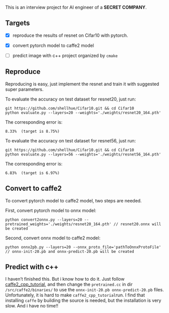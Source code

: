 This is an interview project for AI engineer of a **SECRET COMPANY**.

## Targets
- [x] reproduce the results of resnet on Cifar10 with pytorch.
- [x] convert pytorch model to caffe2 model
- [ ] predict image with c++ project organized by `cmake`


## Reproduce
Reproducing is easy, just implement the resnet and train it with suggested super parameters.

To evaluate the accuracy on test dataset for resnet20, just run:
```
git https://github.com/shellhue/Cifar10.git && cd Cifar10
python evaluate.py --layers=20 --weights='./weights/resnet20_164.pth'
```

The corresponding error is:
```
8.33%  (target is 8.75%)
```

To evaluate the accuracy on test dataset for resnet56, just run:
```
git https://github.com/shellhue/Cifar10.git && cd Cifar10
python evaluate.py --layers=56 --weights='./weights/resnet56_164.pth'
```

The corresponding error is:
```
6.83%  (target is 6.97%)
```

## Convert to caffe2
To convert pytorch model to caffe2 model, two steps are needed.

First, convert pytorch model to onnx model:
```
python convert2onnx.py --layers=20 --pretrained_weights='./weights/resnet20_164.pth' // resnet20.onnx will be created
```

Second, convert onnx model to caffe2 model:
```
python onnx2pb.py --layers=20 --onnx_proto_file='pathToOnnxProtoFile' // onnx-init-20.pb and onnx-predict-20.pb will be created
```

## Predict with c++
I haven’t finished this. But i know how to do it.
Just follow [caffe2_cpp_tutorial](https://github.com/leonardvandriel/caffe2_cpp_tutorial), and then change the `pretrained.cc` in dir `/src/caffe2/binaries/` to use the `onnx-init-20.pb onnx-predict-20.pb`  files. Unfortunately, it is hard to make `caffe2_cpp_tutorial`run. I find that installing `caffe` by building the source is needed, but the installation is very slow. And i have no time!!
